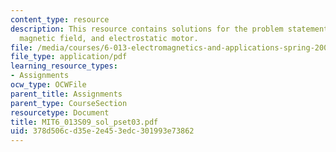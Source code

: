```yaml
---
content_type: resource
description: This resource contains solutions for the problem statements related to
  magnetic field, and electrostatic motor.
file: /media/courses/6-013-electromagnetics-and-applications-spring-2009/378d506cd35e2e453edc301993e73862_MIT6_013S09_sol_pset03.pdf
file_type: application/pdf
learning_resource_types:
- Assignments
ocw_type: OCWFile
parent_title: Assignments
parent_type: CourseSection
resourcetype: Document
title: MIT6_013S09_sol_pset03.pdf
uid: 378d506c-d35e-2e45-3edc-301993e73862
---
```

